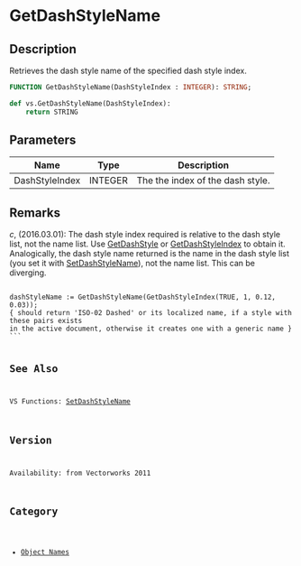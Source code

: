 # GetDashStyleName

## Description
Retrieves the dash style name of the specified dash style index.

```pascal
FUNCTION GetDashStyleName(DashStyleIndex : INTEGER): STRING;
```

```python
def vs.GetDashStyleName(DashStyleIndex):
    return STRING
```

## Parameters
|Name|Type|Description|
|---|---|---|
|DashStyleIndex|INTEGER|The the index of the dash style.|

## Remarks
*_c_*, (2016.03.01):  The dash style index required is relative to the dash style list, not the name list. Use [GetDashStyle](GetDashStyle.md) or [GetDashStyleIndex](GetDashStyleIndex.md) to obtain it. Analogically, the dash style name returned is the name in the dash style list (you set it with [SetDashStyleName](SetDashStyleName.md)), not the name list. This can be diverging.

<code lang="vs">
dashStyleName := GetDashStyleName(GetDashStyleIndex(TRUE, 1, 0.12, 0.03));
{ should return 'ISO-02 Dashed' or its localized name, if a style with these pairs exists
in the active document, otherwise it creates one with a generic name }
```

## See Also
VS Functions:
[SetDashStyleName](SetDashStyleName.md)

## Version
Availability: from Vectorworks 2011

## Category
* [Object Names](../Categories/Object%20Names.md)
